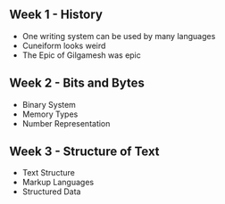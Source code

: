 ## Week 1 - History
- One writing system can be used by many languages
- Cuneiform looks weird
- The Epic of Gilgamesh was epic
## Week 2 - Bits and Bytes
- Binary System
- Memory Types
- Number Representation
## Week 3 - Structure of Text
- Text Structure
- Markup Languages
- Structured Data
